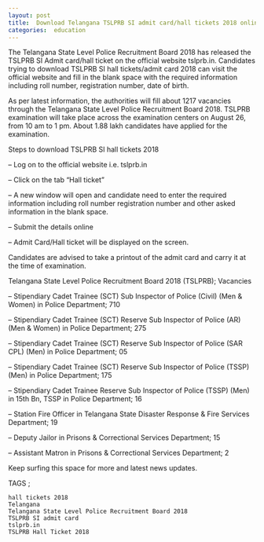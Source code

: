 ```yaml
---
layout: post
title:  Download Telangana TSLPRB SI admit card/hall tickets 2018 online at tslprb.in - Telangana State Level Police Recruitment Board 2018 
categories:  education
---
```



The Telangana State Level Police Recruitment Board 2018 has released the TSLPRB SI Admit card/hall ticket on the official website tslprb.in. Candidates trying to download TSLPRB SI hall tickets/admit card 2018 can visit the official website and fill in the blank space with the required information including roll number, registration number, date of birth.

As per latest information, the authorities will fill about 1217 vacancies through the Telangana State Level Police Recruitment Board 2018. TSLPRB examination will take place across the examination centers on August 26, from 10 am to 1 pm. About 1.88 lakh candidates have applied for the examination.

Steps to download TSLPRB SI hall tickets 2018

– Log on to the official website i.e. tslprb.in

– Click on the tab “Hall ticket”

– A new window will open and candidate need to enter the required information including roll number registration number and other asked information in the blank space.

– Submit the details online

– Admit Card/Hall ticket will be displayed on the screen.

Candidates are advised to take a printout of the admit card and carry it at the time of examination.

Telangana State Level Police Recruitment Board 2018 (TSLPRB); Vacancies

– Stipendiary Cadet Trainee (SCT) Sub Inspector of Police (Civil) (Men & Women) in Police Department; 710

– Stipendiary Cadet Trainee (SCT) Reserve Sub Inspector of Police (AR) (Men & Women) in Police Department; 275

– Stipendiary Cadet Trainee (SCT) Reserve Sub Inspector of Police (SAR CPL) (Men) in Police Department; 05

– Stipendiary Cadet Trainee (SCT) Reserve Sub Inspector of Police (TSSP) (Men) in Police Department; 175

– Stipendiary Cadet Trainee Reserve Sub Inspector of Police (TSSP) (Men) in 15th Bn, TSSP in Police Department; 16

– Station Fire Officer in Telangana State Disaster Response & Fire Services Department; 19

– Deputy Jailor in Prisons & Correctional Services Department; 15

– Assistant Matron in Prisons & Correctional Services Department; 2

Keep surfing this space for more and latest news updates.


TAGS ;

    hall tickets 2018
    Telangana
    Telangana State Level Police Recruitment Board 2018
    TSLPRB SI admit card
    tslprb.in
	TSLPRB Hall Ticket 2018 




